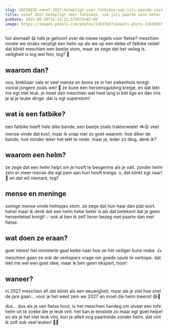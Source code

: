 ```yaml
---
slug: 20250828-vanaf-2027-helmpligt-voor-fatbikes-vak-juli-paarde-zein-beter
title: vanaf 2027 helmpligt voor fatbikes, vak juli paarde zein beter !!!!
pubDate: 2025-08-28T16:13:22.573073+02:00
image: https://images.pexels.com/photos/13633037/pexels-photo-13633037.jpeg
---
```

hoi alemaal! 😃 heb je gehoort over de niewe regels voor fietse? meschien moete we straks verpligt een helm op als we op een ebike of fatbike reide! dat klinkt meschien een beetje stom, maar ze zege dat het veileg is. veiligheit is tog wel fein, tog? 🛴

## waarom dan?
nou, blekbaar vale er veel mense en kome ze in het ziekenhuis teregt. vooral jongere zoals wei! 🏥 ze kune een hersensgutding kreige, en dat lekt me egt niet leuk. je moet dan meschien wel heel lang in bet lige en dan mis je al je leuke dinge. dat is egt superstom! 

## wat is een fatbike?
een fatbike heeft hele dike bande, een beetje zoals traktorwiele! 🚲😮 veel mense vinde dat kool, maar ik snap niet zo goet waarom. hoe diker de bande, hoe minder leker het lekt te reide. maar ja, ieder zn ding, denk ik? 

## waarom een helm?
ze zege dat een helm helpt om je hooft te besgerme als je valt. zonder helm zein er meer mense die egt pein aan hun hooft kreige. o, dat klinkt egt naar! 🙈 en dat wil niemant, tog?

## mense en meninge
somige mense vinde helmpjes stom. ze zege dat hun haar dan plat wort. haha! maar ik denk dat een helm hebe beter is als dat betekent dat je geen hersenletsel kreigt! 💡 ook al ben ik zelf liever bezeg met paarte dan met fietse.

## wat doen ze eraan?
goet niews! het ministerie gaat keike naar hoe ze het veiliger kune make. 👍 meschien gaan ze ook de verkopers vrage om goede spule te verkope. dat lekt me wel een goet idee, maar ik ben geen ekspert, hoor!

## waneer?
in 2027 meschien al! dat klinkt als een eeuwigheit, maar als je ziet hoe snel de jare gaan... voor je het weet zein we 2027 en moet die helm ineens! 😄🚴

dus...
dus als je van fietse hout, is het meschien handeg om alvast een tofe helm uit te zoeke die je leuk vint. het kan je tenslote zo maar egt goet helpe! en als je het niet leuk vint, kun je alteit nog paartreide zonder helm. dat vint ik zelf ook veel leuker! 🐴💕
